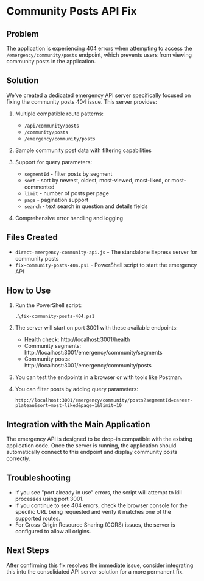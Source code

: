 # Community Posts API Fix

## Problem
The application is experiencing 404 errors when attempting to access the `/emergency/community/posts` endpoint, which prevents users from viewing community posts in the application.

## Solution
We've created a dedicated emergency API server specifically focused on fixing the community posts 404 issue. This server provides:

1. Multiple compatible route patterns:
   - `/api/community/posts`
   - `/community/posts`
   - `/emergency/community/posts`

2. Sample community post data with filtering capabilities
3. Support for query parameters: 
   - `segmentId` - filter posts by segment
   - `sort` - sort by newest, oldest, most-viewed, most-liked, or most-commented
   - `limit` - number of posts per page
   - `page` - pagination support
   - `search` - text search in question and details fields

4. Comprehensive error handling and logging

## Files Created
- `direct-emergency-community-api.js` - The standalone Express server for community posts
- `fix-community-posts-404.ps1` - PowerShell script to start the emergency API

## How to Use

1. Run the PowerShell script:
   ```
   .\fix-community-posts-404.ps1
   ```

2. The server will start on port 3001 with these available endpoints:
   - Health check: http://localhost:3001/health
   - Community segments: http://localhost:3001/emergency/community/segments
   - Community posts: http://localhost:3001/emergency/community/posts

3. You can test the endpoints in a browser or with tools like Postman.

4. You can filter posts by adding query parameters:
   ```
   http://localhost:3001/emergency/community/posts?segmentId=career-plateau&sort=most-liked&page=1&limit=10
   ```

## Integration with the Main Application
The emergency API is designed to be drop-in compatible with the existing application code. Once the server is running, the application should automatically connect to this endpoint and display community posts correctly.

## Troubleshooting
- If you see "port already in use" errors, the script will attempt to kill processes using port 3001.
- If you continue to see 404 errors, check the browser console for the specific URL being requested and verify it matches one of the supported routes.
- For Cross-Origin Resource Sharing (CORS) issues, the server is configured to allow all origins.

## Next Steps
After confirming this fix resolves the immediate issue, consider integrating this into the consolidated API server solution for a more permanent fix.
